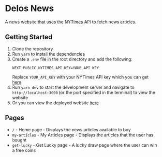 # Delos News
A news website that uses the [NYTimes API](https://api.nytimes.com) to fetch news articles.

## Getting Started
1. Clone the repository
2. Run `yarn` to install the dependencies
3. Create a `.env` file in the root directory and add the following:
    ```env
    NEXT_PUBLIC_NYTIMES_API_KEY=YOUR_API_KEY
    ```
    Replace `YOUR_API_KEY` with your NYTimes API key which you can get [here](https://developer.nytimes.com/get-started)
4. Run `yarn dev` to start the development server and navigate to `http://localhost:3000` (or the port specified in the terminal) to view the website
5. Or you can view the deployed website [here](https://delos-news-three.vercel.app)

## Pages
- `/` - Home page - Displays the news articles available to buy
- `my-articles` - My Articles page - Displays the articles that the user has bought
- `get-lucky` - Get Lucky page - A lucky draw page where the user can win a free coins